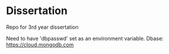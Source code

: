 # Dissertation 
Repo for 3rd year dissertation 

Need to have 'dbpasswd' set as an environment variable. 
Dbase: https://cloud.mongodb.com